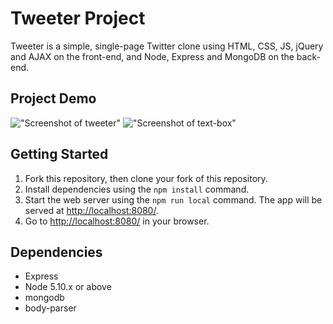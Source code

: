 # Tweeter Project

Tweeter is a simple, single-page Twitter clone using HTML, CSS, JS, jQuery and AJAX on the front-end, and Node, Express and MongoDB on the back-end.

## Project Demo

!["Screenshot of tweeter"](https://github.com/Thomassky28/Tweeter/blob/master/docs/New-tweets-demo.gif)
!["Screenshot of text-box"](https://github.com/Thomassky28/Tweeter/blob/master/docs/Writting-tweets.gif)

## Getting Started

1. Fork this repository, then clone your fork of this repository.
2. Install dependencies using the `npm install` command.
3. Start the web server using the `npm run local` command. The app will be served at <http://localhost:8080/>.
4. Go to <http://localhost:8080/> in your browser.

## Dependencies

- Express
- Node 5.10.x or above
- mongodb 
- body-parser



